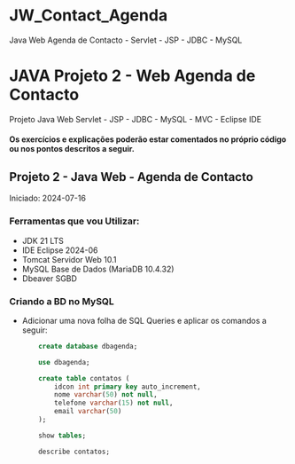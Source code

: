 # JW_Contact_Agenda
Java Web Agenda de Contacto - Servlet - JSP - JDBC - MySQL

# JAVA Projeto 2 - Web Agenda de Contacto

Projeto Java Web Servlet - JSP - JDBC - MySQL - MVC - Eclipse IDE

#### Os exercícios e explicações poderão estar comentados no próprio código ou nos pontos descritos a seguir.

## Projeto 2 - Java Web - Agenda de Contacto
Iniciado: 2024-07-16

### Ferramentas que vou Utilizar:
- JDK 21 LTS
- IDE Eclipse 2024-06
- Tomcat Servidor Web 10.1
- MySQL Base de Dados (MariaDB 10.4.32)
- Dbeaver SGBD

### Criando a BD no MySQL
- Adicionar uma nova folha de SQL Queries e aplicar os comandos a seguir:
    ``` sql
        create database dbagenda; 

        use dbagenda; 

        create table contatos (
            idcon int primary key auto_increment,
            nome varchar(50) not null,
            telefone varchar(15) not null,
            email varchar(50)
        ); 

        show tables;

        describe contatos;
    ```




  